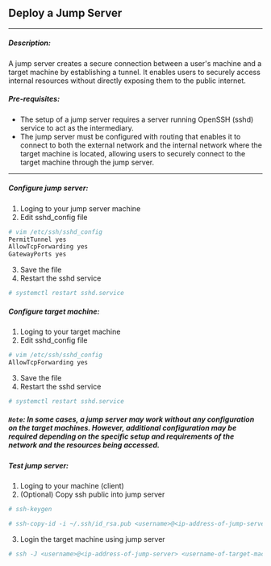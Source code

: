 ## Deploy a Jump Server

---
##### Description:
A jump server creates a secure connection between a user's machine and a target machine by establishing a tunnel. It enables users to securely access internal resources without directly exposing them to the public internet.

##### Pre-requisites:
- The setup of a jump server requires a server running OpenSSH (sshd) service to act as the intermediary.
- The jump server must be configured with routing that enables it to connect to both the external network and the internal network where the target machine is located, allowing users to securely connect to the target machine through the jump server.
---

##### Configure jump server:
1. Loging to your jump server machine
2. Edit sshd_config file
```bash
# vim /etc/ssh/sshd_config
PermitTunnel yes
AllowTcpForwarding yes
GatewayPorts yes
```
3. Save the file
4. Restart the sshd service
```bash
# systemctl restart sshd.service
```

##### Configure target machine:
1. Loging to your target machine
2. Edit sshd_config file
```bash
# vim /etc/ssh/sshd_config
AllowTcpForwarding yes
```
3. Save the file
4. Restart the sshd service
```bash
# systemctl restart sshd.service
```
##### `Note`: In some cases, a jump server may work without any configuration on the target machines. However, additional configuration may be required depending on the specific setup and requirements of the network and the resources being accessed.

##### Test jump server:
1. Loging to your machine (client)
2. (Optional) Copy ssh public into jump server
```bash
# ssh-keygen
```
```bash
# ssh-copy-id -i ~/.ssh/id_rsa.pub <username>@<ip-address-of-jump-server>
```
3. Login the target machine using jump server
```bash
# ssh -J <username>@<ip-address-of-jump-server> <username-of-target-machine>@<ip-address-of-target-machine>
```